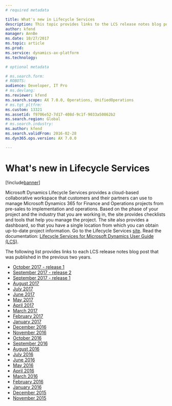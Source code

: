 ```yaml
---
# required metadata

title: What's new in Lifecycle Services
description: This topic provides links to the LCS release notes blog post. 
author: kfend
manager: AnnBe
ms.date: 10/27/2017
ms.topic: article
ms.prod: 
ms.service: dynamics-ax-platform
ms.technology: 

# optional metadata

# ms.search.form: 
# ROBOTS: 
audience: Developer, IT Pro
# ms.devlang: 
ms.reviewer: kfend
ms.search.scope: AX 7.0.0, Operations, UnifiedOperations
# ms.tgt_pltfrm: 
ms.custom: 13321
ms.assetid: f9706e52-7d17-408d-9c1f-9033a50862b2
ms.search.region: Global
# ms.search.industry: 
ms.author: kfend
ms.search.validFrom: 2016-02-28
ms.dyn365.ops.version: AX 7.0.0

---
```


# What's new in Lifecycle Services

[!include[banner](../includes/banner.md)]

Microsoft Dynamics Lifecycle Services provides a cloud-based collaborative workspace that customers and their partners can use to manage Microsoft Dynamics 365 for Finance and Operations projects from pre-sales to implementation and operations. Based on the phase of your project and the industry that you are working in, the site provides checklists and tools that help you manage the project. The site also provides a dashboard, so that you have a single location from which you can obtain up-to-date project information. Go to the Lifecycle Services [site](https://lcs.dynamics.com/en/). Read the documentation: [Lifecycle Services for Microsoft Dynamics User Guide (LCS)](lcs-user-guide.md).

The following list provides links to each LCS release notes blog post that was published in the previous two years.

- [October 2017 - release 1](https://blogs.msdn.microsoft.com/lcs/2017/10/10/lcs-october-2017-release-1-release-notes/)
- [September 2017 - release 2](https://blogs.msdn.microsoft.com/lcs/2017/09/27/lcs-september-2017-release-2-release-notes/)
- [September 2017 - release 1](https://blogs.msdn.microsoft.com/lcs/2017/09/14/september-release-notes-2/)
- [August 2017](https://blogs.msdn.microsoft.com/lcs/2017/08/17/august-release-notes-2/)
- [July 2017](https://blogs.msdn.microsoft.com/lcs/2017/07/20/july-release-notes-2/)
- [June 2017](https://blogs.msdn.microsoft.com/lcs/2017/06/15/june-release-notes/)
- [May 2017](https://blogs.msdn.microsoft.com/lcs/2017/05/18/may-release-notes-2/)
- [April 2017](https://blogs.msdn.microsoft.com/lcs/2017/04/27/april-release-notes-2/)
- [March 2017](https://blogs.msdn.microsoft.com/lcs/2017/03/30/march-release-notes-2/)
- [February 2017](https://blogs.msdn.microsoft.com/lcs/2017/03/03/february-release-notes-2/)
- [January 2017](https://blogs.msdn.microsoft.com/lcs/2017/01/26/january-2017-release-notes/)
- [December 2016](https://blogs.msdn.microsoft.com/lcs/2016/12/20/december-2016-feature-pack-release-notes/)
- [November 2016](https://blogs.msdn.microsoft.com/lcs/2016/12/01/november-2016-release-notes/)
- [October 2016](https://blogs.msdn.microsoft.com/lcs/2016/10/27/october-2016-release-notes/)
- [September 2016](https://blogs.msdn.microsoft.com/lcs/2016/09/22/september-2016-release-notes/)
- [August 2016](https://blogs.msdn.microsoft.com/lcs/2016/09/02/august-2016-release-notes/)
- [July 2016](https://blogs.msdn.microsoft.com/lcs/2016/08/02/july-2016-release-notes/)
- [June 2016](https://blogs.msdn.microsoft.com/lcs/2016/07/01/june-2016-release-notes/)
- [May 2016](https://blogs.msdn.microsoft.com/lcs/2016/05/27/may-2016-release-notes/)
- [April 2016](https://blogs.msdn.microsoft.com/lcs/2016/05/02/april-2016-release-notes/)
- [March 2016](https://blogs.msdn.microsoft.com/lcs/2016/04/05/march-2016-release-notes/)
- [February 2016](https://blogs.msdn.microsoft.com/lcs/2016/02/25/february-2016-release-notes/)
- [January 2016](https://blogs.msdn.microsoft.com/lcs/2016/01/29/january-2015-release-notes/)
- [December 2015](https://blogs.msdn.microsoft.com/lcs/2015/12/18/december-2015-release-notes/)
- [November 2015](https://blogs.msdn.microsoft.com/lcs/2015/11/23/november-2015-release-notes/)
